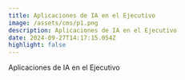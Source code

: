 ```yaml
---
title: Aplicaciones de IA en el Ejecutivo
image: /assets/cms/p1.png
description: Aplicaciones de IA en el Ejecutivo
date: 2024-09-27T14:17:15.054Z
highlight: false
---
```

<!--StartFragment-->

Aplicaciones de IA en el Ejecutivo

<!--EndFragment-->